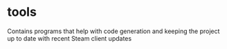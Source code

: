 # tools
Contains programs that help with code generation and keeping the project up to date with recent Steam client updates
